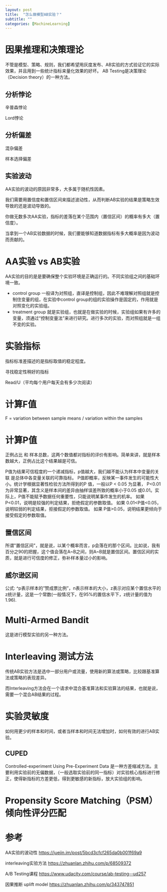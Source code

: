 ```yaml
---
layout: post
title:  "怎么做模型AB实验？"
subtitle: ""
categories: [MachineLearning]
---
```


# 因果推理和决策理论

不管是模型、策略、规则，我们都希望用灰度发布、AB实验的方式验证它的实际效果，并且用到一些统计指标来量化效果的好坏。
AB Testing是决策理论（Decision theory）的一种方法。


## 分析悖论

辛普森悖论

Lord悖论

## 分析偏差

混杂偏差

样本选择偏差



## 实验波动

AA实验的波动的原因非常多，大多属于随机性因素。

我们需要用置信度和置信区间来描述波动性，从而判断AB实验的结果是策略生效导致的还是波动导致的。

你做无数多次AA实验，指标的差落在某个范围内（置信区间）的概率有多大（置信度）。


当拿到一个AB实验数据的时候，我们要能够知道数据指标有多大概率是因为波动而贡献的。


# AA实验 vs AB实验

AA实验的目的是是要确保整个实验环境是正确运行的。不同实验组之间的基础环境一致。

* control group 一般译为对照组，直译是控制组，因此不难理解对照组就是控制住变量的组，在实验中control group的组的实验操作是固定的，作用就是对照变化的实验组。
* treatment group 就是实验组，也就是在做实验的时候，实验组如果有许多的变量，须通过“控制变量法”来进行研究。进行多次的实验，而对照组就是一组不变的实验。







# 实验指标

指标标准差描述的是指标取值的稳定程度。

寻找稳定性稍好的指标

Read/U（平均每个用户每天会有多少次阅读）



# 计算F值

F = variation between sample means / variation within the samples

# 计算P值

正例占比 和 样本总数，这两个数值都对指标的评价有影响。简单来讲，就是样本数越大，正例占比这个结果越是可信。

P值为结果可信程度的一个递减指标，p值越大，我们越不能认为样本中变量的关联 是总体中各变量关联的可靠指标。
P值即概率，反映某一事件发生的可能性大小。统计学根据显著性检验方法所得到的P 值，一般以P < 0.05 为显著， P<0.01 为非常显著，其含义是样本间的差异由抽样误差所致的概率小于0.05 或0.01。实际上，P值不能赋予数据任何重要性，只能说明某事件发生的机率。
如果 P<0.01，说明是较强的判定结果，拒绝假定的参数取值。
如果 0.01<P值<0.05，说明较弱的判定结果，拒接假定的参数取值。
如果 P值>0.05，说明结果更倾向于接受假定的参数取值。


## 置信区间

所谓"置信区间"，就是说，以某个概率而言，p会落在的那个区间。比如说，我有百分之90的把握，这个值会落在A~B之间，则A~B就是置信区间。置信区间的实质，就是进行可信度的修正，弥补样本量过小的影响。

## 威尔逊区间

公式:
^p表示样本的”赞成票比例”，n表示样本的大小，z表示对应某个置信水平的z统计量，这是一个常数(一般情况下，在95%的置信水平下，z统计量的值为1.96).



# Multi-Armed Bandit

这是进行模型实验的另一种方法。

# Interleaving 测试方法

传统AB实验方法是选中一部分用户或流量，使用新的算法或策略，比较跟基准算法或策略的表现差异。

而Interleaving方法会在一个请求中混合基准算法和实验算法的结果，也就是说，需要一个混合AB结果的过程。


# 实验灵敏度
如何用更少的样本和时间，或者当样本和时间无法增加时，如何有效的进行AB实验。

## CUPED
Controlled-experiment Using Pre-Experiment Data 是一种方差缩减方法。主要利用实验前的无偏数据，（一般选取实验前的同一指标）对实验核心指标进行修正，使得新指标的方差更低，得到更敏感的新指标，放大实验组的影响。


# Propensity Score Matching（PSM）倾向性评分匹配



# 参考

AA实验的波动性 https://juejin.im/post/5bcd3cfcf265da0b001f69a9

interleaving实验方法 https://zhuanlan.zhihu.com/p/68509372

A/B Testing课程 https://www.udacity.com/course/ab-testing--ud257

因果推断 uplift model https://zhuanlan.zhihu.com/p/343747851